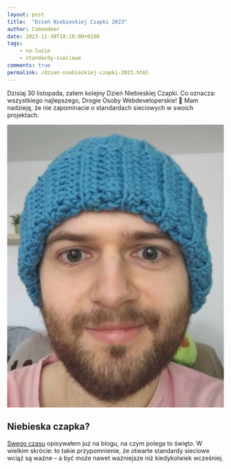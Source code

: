```yaml
---
layout: post
title:  "Dzień Niebieskiej Czapki 2023"
author: Comandeer
date: 2023-11-30T18:18:00+0100
tags: 
    - na-luzie
    - standardy-sieciowe
comments: true
permalink: /dzien-niebieskiej-czapki-2023.html
---
```


Dzisiaj 30 listopada, zatem kolejny Dzień Niebieskiej Czapki. Co oznacza: wszystkiego najlepszego, Drogie Osoby Webdeveloperskie! 🎉 Mam nadzieję, że nie zapominacie o standardach sieciowych w swoich projektach.

<picture class="figure">
	<source srcset="/assets/images/dzien-niebieskiej-czapki-2023/ja-w-czapce.avif" type="image/avif">
	<source srcset="/assets/images/dzien-niebieskiej-czapki-2023/ja-w-czapce.webp" type="image/webp">
	<img src="/assets/images/dzien-niebieskiej-czapki-2023/ja-w-czapce.jpg" alt="Ja w ciepłej i przyjemnej wełnianej czapce." class="figure__image">
</picture>

## Niebieska czapka?

[Swego czasu](https://blog.comandeer.pl/dzien-niebieskiej-czapki.html) opisywałem już na blogu, na czym polega to święto. W wielkim skrócie: to takie przypomnienie, że otwarte standardy sieciowe wciąż są ważne – a być może nawet ważniejsze niż kiedykolwiek wcześniej.
